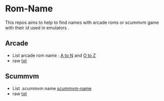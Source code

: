 # Rom-Name
This repos aims to help to find names with arcade roms or scummvm game with their id used in emulators . 

## Arcade 
- List arcade rom name : [A to N](https://github.com/matakko/rom-name/blob/main/arcade-name-an.md) and [O to Z](https://github.com/matakko/rom-name/blob/main/arcade-name-oz.md)
- raw [txt](https://github.com/matakko/rom-name/blob/main/arcade-name.txt)

## Scummvm

- List .scummvm name [scummvm-name](https://github.com/matakko/rom-name/blob/main/scummvm-name.md)
- raw [txt](https://github.com/matakko/rom-name/blob/main/scummvm-name.txt)
